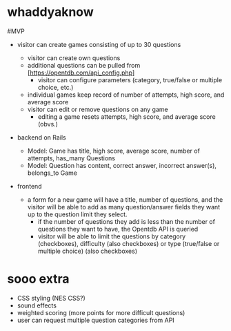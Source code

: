 # whaddyaknow

#MVP
* visitor can create games consisting of up to 30 questions
  * visitor can create own questions
  * additional questions can be pulled from [https://opentdb.com/api_config.php]
    * visitor can configure parameters (category, true/false or multiple choice, etc.)
  * individual games keep record of number of attempts, high score, and average score
  * visitor can edit or remove questions on any game
    * editing a game resets attempts, high score, and average score (obvs.)

* backend on Rails
  * Model: Game has title, high score, average score, number of attempts, has_many Questions
  * Model: Question has content, correct answer, incorrect answer(s), belongs_to Game
  
* frontend
  * a form for a new game will have a title, number of questions, and the visitor will be able to add as many question/answer fields they want up to the question limit they select.
     * if the number of questions they add is less than the number of questions they want to have, the Opentdb API is queried
      * visitor will be able to limit the questions by category (checkboxes), difficulty (also checkboxes) or type (true/false or multiple choice) (also checkboxes)

# sooo extra
 * CSS styling (NES CSS?)
 * sound effects
 * weighted scoring (more points for more difficult questions)
 * user can request multiple question categories from API

